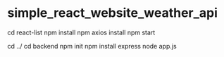 # simple_react_website_weather_api

cd react-list
npm install
npm axios install
npm start

cd ../
cd backend
npm init
npm install express
node app.js
